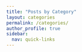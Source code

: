 ```yaml
---
title: "Posts by Category"
layout: categories
permalink: /categories/
author_profile: true
sidebar:
  nav: quick-links
---
```

